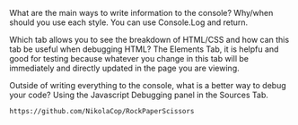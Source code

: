 What are the main ways to write information to the console? Why/when should you use each style.
    You can use Console.Log and return.
    

Which tab allows you to see the breakdown of HTML/CSS and how can this tab be useful when debugging HTML?
    The Elements Tab, it is helpfu and good for testing because whatever you change in this tab will be immediately and directly updated in the page you are viewing.

Outside of writing everything to the console, what is a better way to debug your code?
    Using the Javascript Debugging panel in the Sources Tab.

    https://github.com/NikolaCop/RockPaperScissors